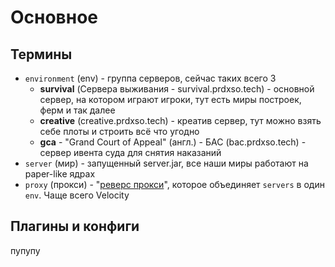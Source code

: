 # Основное

## Термины

* `environment` (env) - группа серверов, сейчас таких всего 3
  * **survival** (Сервера выживания - survival.prdxso.tech) - основной сервер, на котором играют игроки, тут есть миры построек, ферм и так далее
  * **creative** (creative.prdxso.tech) - креатив сервер, тут можно взять себе плоты и строить всё что угодно
  * **gca** - "Grand Court of Appeal" (англ.) - БАС (bac.prdxso.tech) - сервер ивента суда для снятия наказаний
* `server` (мир) - запущенный server.jar, все наши миры работают на paper-like ядрах
* `proxy` (прокси) - "[реверс прокси](https://en.wikipedia.org/wiki/Reverse_proxy)", которое объединяет `servers` в один `env`. Чаще всего Velocity

## Плагины и конфиги

пупупу





